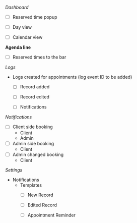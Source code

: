 
 
 *Dashboard*
- [ ] Reserved time popup

- [ ] Day view
- [ ] Calendar view




**Agenda line**
- [ ] Reserved times to the bar
 
*Logs*
- Logs created for appointments (log event ID to be added)
    - [ ] Record added
    - [ ] Record edited
    - [ ] Notifications



*Notifications*
- [ ] Client side booking
    - Client
    - Admin
- [ ] Admin side booking
    - Client
- [ ] Admin changed booking
    - Client
    
*Settings*
- Notifications
    - Templates
        - [ ] New Record
        - [ ] Edited Record
        - [ ] Appointment Reminder  

	







